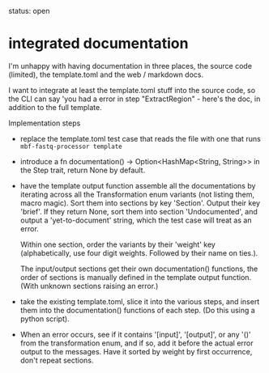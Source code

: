 status: open
# integrated documentation


I'm unhappy with having documentation in three places,
the source code (limited), the template.toml and the web / markdown docs.

I want to integrate at least the template.toml stuff into the source code,
so the CLI can say 'you had a error in step "ExtractRegion" - here's the doc,
in addition to the full template.


Implementation steps
 - replace the template.toml test case that reads the file with one that runs 
   `mbf-fastq-processor template`
 - introduce a fn documentation() -> Option<HashMap<String, String>> in the Step trait,
   return None by default.
 - have the template output function assemble all the documentations by iterating across
   all the Transformation enum variants (not listing them, macro magic).
   Sort them into sections by key 'Section'. Output their key 'brief'.
   If they return None, sort them into section 'Undocumented', and output
   a 'yet-to-document' string, which the test case will treat as an error.

   Within one section, order the variants by their 'weight' key (alphabetically, 
   use four digit weights. Followed by their name on ties.).
   
   The input/output sections get their own documentation() functions, 
   the order of sections is manually defined in the template output function.
   (With unknown sections raising an error.)

 - take the existing template.toml, slice it into the various steps,
   and insert them into the documentation() functions of each step.
   (Do this using a python script).

 -  When an error occurs, see if it contains '[input]', '[output]', or any '(<Step>)' 
    from the transformation enum, and if so, add it before the actual error output to the 
    messages. Have it sorted by weight by first occurrence, don't repeat sections.

